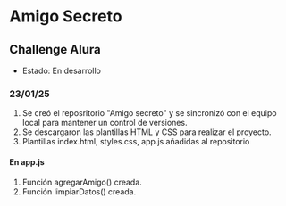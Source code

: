 <h1>Amigo Secreto</h1>

<h2>Challenge Alura</h2>

- Estado: En desarrollo

<h3>23/01/25</h3>

<ol>
    <li>Se creó el reposritorio "Amigo secreto" y se sincronizó con el equipo local para mantener un control de versiones.</li>
    <li>Se descargaron las plantillas HTML y CSS para realizar el proyecto.</li>
    <li>Plantillas index.html, styles.css, app.js añadidas al repositorio</li>
</ol>

 <h4>En app.js </h4>
<ol>
    <li>Función agregarAmigo() creada.</li>
    <li>Función limpiarDatos() creada.</li>
</ol>